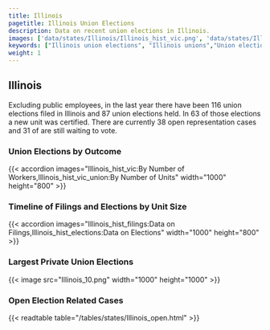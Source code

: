 ```yaml
---
title: Illinois
pagetitle: Illinois Union Elections
description: Data on recent union elections in Illinois.
images: ['data/states/Illinois/Illinois_hist_vic.png', 'data/states/Illinois/Illinois_hist_size.png', 'data/states/Illinois/Illinois_10.png']
keywords: ["Illinois union elections", "Illinois unions","Union elections"]
weight: 1
---
```

##  Illinois

Excluding public employees, in the last year there have been 116 union elections filed in Illinois and 87 union elections held. In 63 of those elections a new unit was certified. There are currently 38 open representation cases and 31 of are still waiting to vote.

### Union Elections by Outcome
{{< accordion images="Illinois_hist_vic:By Number of Workers,Illinois_hist_vic_union:By Number of Units" width="1000" height="800" >}}

### Timeline of Filings and Elections by Unit Size
{{< accordion images="Illinois_hist_filings:Data on Filings,Illinois_hist_elections:Data on Elections" width="1000" height="800" >}}

### Largest Private Union Elections
{{< image src="Illinois_10.png" width="1000" height="1000"  >}}

### Open Election Related Cases
{{< readtable table="/tables/states/Illinois_open.html" >}}

